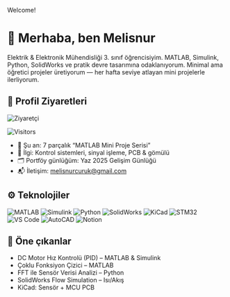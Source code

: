 Welcome!

# 👋 Merhaba, ben Melisnur

Elektrik & Elektronik Mühendisliği 3. sınıf öğrencisiyim. MATLAB, Simulink, Python, SolidWorks ve pratik devre tasarımına odaklanıyorum. Minimal ama öğretici projeler üretiyorum — her hafta seviye atlayan mini projelerle ilerliyorum.

## 👀 Profil Ziyaretleri
![Ziyaretçi](https://komarev.com/ghpvc/?username=runsilem&color=ff69b4&label=Z%C4%B0YARET)

![Visitors](https://custom-icon-badges.demolab.com/badge/Ziyaretçi-12345-ff69b4?style=for-the-badge&logo=eye&logoColor=white&labelColor=purple)


- 🔭 Şu an: 7 parçalık “MATLAB Mini Proje Serisi”
- 🎯 İlgi: Kontrol sistemleri, sinyal işleme, PCB & gömülü
- 🗂 Portföy günlüğüm: Yaz 2025 Gelişim Günlüğü
- 📬 İletişim: melisnurcuruk@gmail.com

## ⚙️ Teknolojiler
![MATLAB](https://img.shields.io/badge/MATLAB-0076A8?style=for-the-badge&logo=Mathworks&logoColor=white)
![Simulink](https://img.shields.io/badge/Simulink-FF6F00?style=for-the-badge&logo=Mathworks&logoColor=white)
![Python](https://img.shields.io/badge/Python-3776AB?style=for-the-badge&logo=python&logoColor=white)
![SolidWorks](https://img.shields.io/badge/SolidWorks-FF0000?style=for-the-badge&logo=solidworks&logoColor=white)
![KiCad](https://img.shields.io/badge/KiCad-314CB0?style=for-the-badge&logo=kicad&logoColor=white)
![STM32](https://img.shields.io/badge/STMicroelectronics-03234B?style=for-the-badge&logo=stmicroelectronics&logoColor=white)
![VS Code](https://img.shields.io/badge/VS_Code-007ACC?style=for-the-badge&logo=visual%20studio%20code&logoColor=white)
![AutoCAD](https://img.shields.io/badge/AutoCAD-D50000?style=for-the-badge&logo=autocad&logoColor=white)
![Notion](https://img.shields.io/badge/Notion-000000?style=for-the-badge&logo=notion&logoColor=white)

## 📌 Öne çıkanlar
- DC Motor Hız Kontrolü (PID) – MATLAB & Simulink
- Çoklu Fonksiyon Çizici – MATLAB
- FFT ile Sensör Verisi Analizi – Python
- SolidWorks Flow Simulation – Isı/Akış
- KiCad: Sensör + MCU PCB


